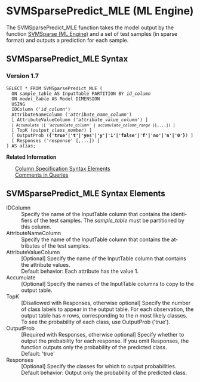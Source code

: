 <div class="nested0" aria-labelledby="ariaid-title1" topicindex="1" topicid="guu1507914686828" id="guu1507914686828"><h1 class="title topictitle1" id="ariaid-title1">SVMSparsePredict_MLE (ML Engine)</h1><div class="body conbody">
<p class="p">The SVMSparsePredict_MLE function takes the model output by the function <a href="kjz1558533259127.md#swn1507915086903">SVMSparse (ML Engine)</a> and a set of test samples (in sparse format) and outputs a prediction for each sample.</p></div><div class="topic reference nested1" aria-labelledby="ariaid-title2" topicindex="2" topicid="gpz1507914838043" xml:lang="en-us" lang="en-us" id="gpz1507914838043">
<h2 class="title topictitle2" id="ariaid-title2">SVMSparsePredict_MLE Syntax</h2><div class="body refbody"><div class="section" id="gpz1507914838043__section_N1000E_N1000C_N10001">
<h3 class="title sectiontitle">Version 1.7</h3><pre class="pre codeblock" xml:space="preserve"><code>SELECT * FROM SVMSparsePredict_MLE (
  ON <var class="keyword varname">sample_table</var> AS InputTable PARTITION BY <var class="keyword varname">id_column</var> 
  ON <var class="keyword varname">model_table</var> AS Model DIMENSION
  USING
  IDColumn ('<var class="keyword varname">id_column</var>')
  AttributeNameColumn ('<var class="keyword varname">attribute_name_column</var>')
  [ AttributeValueColumn ('<var class="keyword varname">attribute_value_column</var>') ]
  <code class="ph codeph">[ Accumulate ({ '<var class="keyword varname">accumulate_column</var>' | <var class="keyword varname">accumulate_column_range</var> }[,...]) ]</code>
  [ TopK (<var class="keyword varname">output_class_number</var>) ]
  [ OutputProb (<span><b>{'true'|'t'|'yes'|'y'|'1'|'false'|'f'|'no'|'n'|'0'}</b></span>) ]
  [ Responses ('<var class="keyword varname">response</var>' [,...]) ]
) AS <var class="keyword varname">alias</var>;</code></pre></div></div><div class="related-links"><div class="linklistheader"><p></p><b>Related Information</b></div>
<ul class="linklist linklist"><div class="linklistmember"><a href="ndv1557782188375.md">Column Specification Syntax Elements</a></div><div class="linklistmember"><a href="eta1543514041091.md">Comments in Queries</a></div></ul></div></div><div class="topic reference nested1" aria-labelledby="ariaid-title3" topicindex="3" topicid="qth1507914842941" xml:lang="en-us" lang="en-us" id="qth1507914842941">
<h2 class="title topictitle2" id="ariaid-title3">SVMSparsePredict_MLE Syntax Elements</h2><div class="body refbody"><div class="section" id="qth1507914842941__section_N10011_N1000E_N10001"><dl class="dl parml"><dt class="dt pt dlterm">IDColumn</dt><dd class="dd pd">Specify the name of the InputTable column that contains the identifiers of the test samples. The <var class="keyword varname">sample_table</var> must be partitioned by this column.</dd><dt class="dt pt dlterm">AttributeNameColumn</dt><dd class="dd pd">Specify the name of the InputTable column that contains the attributes of the test samples.</dd><dt class="dt pt dlterm">AttributeValueColumn</dt><dd class="dd pd">[Optional] Specify the name of the InputTable column that contains the attribute values.</dd><dd class="dd pd ddexpand">Default behavior: Each attribute has the value 1.</dd><dt class="dt pt dlterm">Accumulate</dt><dd class="dd pd">[Optional] Specify the names of the InputTable columns to copy to the output table.</dd><dt class="dt pt dlterm">TopK</dt><dd class="dd pd">[Disallowed with Responses, otherwise optional] Specify the number of class labels to appear in the output table. For each observation, the output table has <var class="keyword varname">n</var> rows, corresponding to the <var class="keyword varname">n</var> most likely classes. To see the probability of each class, use OutputProb ('true').</dd><dt class="dt pt dlterm">OutputProb</dt><dd class="dd pd">[Required with Responses, otherwise optional] Specify whether to output the probability for each response. If you omit Responses, the function outputs only the probability of the predicted class.</dd><dd class="dd pd ddexpand">Default: 'true'</dd><dt class="dt pt dlterm">Responses</dt><dd class="dd pd">[Optional] Specify the classes for which to output probabilities.</dd><dd class="dd pd ddexpand">Default behavior: Output only the probability of the predicted class.</dd></dl></div></div></div></div>
